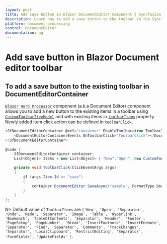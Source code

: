 ```yaml
---
layout: post
title: Add save button in Blazor DocumentEditor Component | Syncfusion
description: Learn how to add a save button to the toolbar in the Syncfusion Blazor DocumentEditor component and much more.
platform: document-processing
control: DocumentEditor
documentation: ug
---
```

# Add save button in Blazor Document editor toolbar

## To add a save button to the existing toolbar in DocumentEditorContainer

[`Blazor Word Processor`](https://www.syncfusion.com/blazor-components/blazor-word-processor) component (a.k.a Document Editor) component  allows you to add a new button to the existing items in a toolbar using [`CustomToolbarItemModel`](https://help.syncfusion.com/cr/blazor/Syncfusion.Blazor.DocumentEditor.CustomToolbarItemModel.html) and with existing items in [`toolbarItems`](https://help.syncfusion.com/cr/blazor/Syncfusion.Blazor.DocumentEditor.SfDocumentEditorContainer.html#Syncfusion_Blazor_DocumentEditor_SfDocumentEditorContainer_ToolbarItems) property. Newly added item click action can be defined in [`toolbarClick`](https://help.syncfusion.com/cr/blazor/Syncfusion.Blazor.DocumentEditor.DocumentEditorContainerEvents.html#Syncfusion_Blazor_DocumentEditor_DocumentEditorContainerEvents_OnToolbarClick).

```csharp
<SfDocumentEditorContainer @ref="container" EnableToolbar=true ToolbarItems="@Items">
    <DocumentEditorContainerEvents OnToolbarClick="ToolbarClick"></DocumentEditorContainerEvents> 
</SfDocumentEditorContainer> 
 
@code { 
    SfDocumentEditorContainer container; 
    List<Object> Items = new List<Object> { "New","Open", new CustomToolbarItemModel() { Id = "save", Text = "Save", PrefixIcon = "e-save icon", TooltipText = "Save the Document" }, "Separator", "Undo", "Redo", "Separator", "Image", "Table", "Hyperlink", "Bookmark", "TableOfContents", "Separator", "Header", "Footer", "PageSetup", "PageNumber", "Break", "InsertFootnote", "InsertEndnote", "Separator", "Find", "Separator", "Comments", "TrackChanges", "Separator", "LocalClipboard", "RestrictEditing", "Separator", "FormFields", "UpdateFields" }; 

    private void ToolbarClick(ClickEventArgs args)
    {
        if (args.Item.Id == "save")
        {
            container.DocumentEditor.SaveAsync("sample", FormatType.Docx);
        }
    }
};
```

N> Default value of `ToolbarItems` are `['New', 'Open', 'Separator', 'Undo', 'Redo', 'Separator', 'Image', 'Table', 'Hyperlink', 'Bookmark', 'TableOfContents', 'Separator', 'Header', 'Footer', 'PageSetup', 'PageNumber', 'Break', 'InsertFootnote', 'InsertEndnote', 'Separator', 'Find', 'Separator', 'Comments', 'TrackChanges', 'Separator', 'LocalClipboard', 'RestrictEditing', 'Separator', 'FormFields', 'UpdateFields' ]`.
